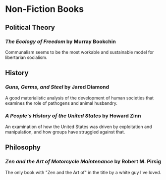 # Non-Fiction Books

## Political Theory

### *The Ecology of Freedom* by Murray Bookchin

Communalism seems to be the most workable and sustainable model for libertarian socialism.

## History

### *Guns, Germs, and Steel* by Jared Diamond

A good materialistic analysis of the development of human societies that examines the role of pathogens and animal husbandry.

### *A People's History of the United States* by Howard Zinn

An examination of how the United States was driven by exploitation and manipulation, and how groups have struggled against that.

## Philosophy

### *Zen and the Art of Motorcycle Maintenance* by Robert M. Pirsig

The only book with "Zen and the Art of" in the title by a white guy I've loved.